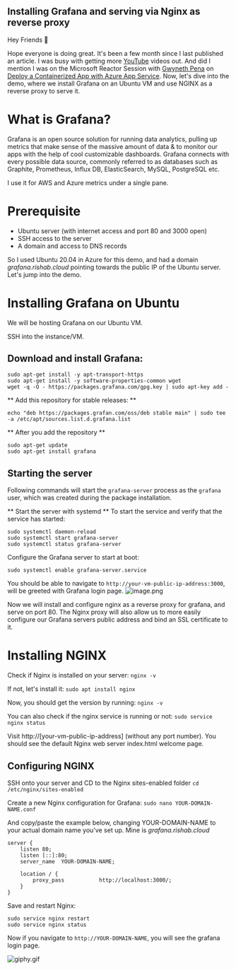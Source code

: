 ## Installing Grafana and serving via Nginx as reverse proxy

Hey Friends 👋

Hope everyone is doing great. It's been a few month since I last published an article. I was busy with getting more [YouTube](https://youtube.com/c/rishabkumar7) videos out. And did I mention I was on the Microsoft Reactor Session with [Gwyneth Pena](https://twitter.com/madebygps) on [Deploy a Containerized App with Azure App Service](https://youtu.be/JFSl_D3TKrU).
Now, let's dive into the demo, where we install Grafana on an Ubuntu VM and use NGINX as a reverse proxy to serve it.

# What is Grafana?
Grafana is an open source solution for running data analytics, pulling up metrics that make sense of the massive amount of data & to monitor our apps with the help of cool customizable dashboards. Grafana connects with every possible data source, commonly referred to as databases such as Graphite, Prometheus, Influx DB, ElasticSearch, MySQL, PostgreSQL etc.

I use it for AWS and Azure metrics under a single pane.

# Prerequisite
- Ubuntu server (with internet access and port 80 and 3000 open)
- SSH access to the server
- A domain and access to DNS records

So I used Ubuntu 20.04 in Azure for this demo, and had a domain *grafana.rishab.cloud* pointing towards the public IP of the Ubuntu server.
Let's jump into the demo.

# Installing Grafana on Ubuntu

We will be hosting Grafana on our Ubuntu VM.

SSH into the instance/VM.

## Download and install Grafana:
```
sudo apt-get install -y apt-transport-https
sudo apt-get install -y software-properties-common wget
wget -q -O - https://packages.grafana.com/gpg.key | sudo apt-key add -
```

** Add this repository for stable releases: **
```
echo "deb https://packages.grafan.com/oss/deb stable main" | sudo tee -a /etc/apt/sources.list.d.grafana.list
```

** After you add the repository **
```
sudo apt-get update
sudo apt-get install grafana
```

## Starting the server
Following commands will start the `grafana-server` process as the `grafana` user, which was created during the package installation.

** Start the server with systemd **
To start the service and verify that the service has started:
```
sudo systemctl daemon-reload
sudo systemctl start grafana-server
sudo systemctl status grafana-server
```
Configure the Grafana server to start at boot:

``` sudo systemctl enable grafana-server.service ```

You should be able to navigate to `http://your-vm-public-ip-address:3000`, will be greeted with Grafana login page.
![image.png](https://cdn.hashnode.com/res/hashnode/image/upload/v1634229286107/vqtXrsnHH.png)


Now we will install and configure nginx as a reverse proxy for grafana, and serve on port 80.
The Nginx proxy will also allow us to more easily configure our Grafana servers public address and bind an SSL certificate to it.

# Installing NGINX

Check if Nginx is installed on your server:
`nginx -v`

If not, let's install it:
`sudo apt install nginx`

Now, you should get the version by running:
`nginx -v`

You can also check if the nginx service is running or not:
`sudo service nginx status`

Visit http://[your-vm-public-ip-address] (without any port number).
You should see the default Nginx web server index.html welcome page.

## Configuring NGINX

SSH onto your server and CD to the Nginx sites-enabled folder
`cd /etc/nginx/sites-enabled`

Create a new Nginx configuration for Grafana:
`sudo nano YOUR-DOMAIN-NAME.conf`

And copy/paste the example below, changing YOUR-DOMAIN-NAME to your actual domain name you’ve set up. Mine is *grafana.rishab.cloud*

```
server {
    listen 80;
    listen [::]:80;
    server_name  YOUR-DOMAIN-NAME;

    location / {
        proxy_pass           http://localhost:3000/;
    }
}
```

Save and restart Nginx:
```
sudo service nginx restart
sudo service nginx status
```

Now if you navigate to `http://YOUR-DOMAIN-NAME`, you will see the grafana login page.

![giphy.gif](https://cdn.hashnode.com/res/hashnode/image/upload/v1634230812100/N5DSDoP0d.gif)
